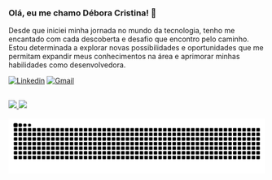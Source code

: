 ### Olá, eu me chamo Débora Cristina! 👋    
Desde que iniciei minha jornada no mundo da tecnologia, tenho me encantado com cada descoberta e desafio que encontro pelo caminho. Estou determinada a explorar novas possibilidades e oportunidades que me permitam expandir meus conhecimentos na área e aprimorar minhas habilidades como desenvolvedora.

[![Linkedin](https://img.shields.io/badge/LinkedIn-0077B5?style=for-the-badge&logo=linkedin&logoColor=white)](https://www.linkedin.com/in/d%C3%A9bora-ferreira-development/)
[![Gmail](https://img.shields.io/badge/Gmail-D14836?style=for-the-badge&logo=gmail&logoColor=white)](mailto:deboracris29a@gmail.com)

##
<div>
  <a href="https://github.com/debCristina">
  <img height="180em" src="https://github-readme-stats.vercel.app/api?username=debcristina&show_icons=true&theme=radical&include_all_commits=true"/>
  <img height="180em" src="https://github-readme-stats.vercel.app/api/top-langs/?username=debCristina&layout=compact&theme=radical"/>
</div>

<br clear="both">

<img src="https://raw.githubusercontent.com/debCristina/debCristina/output/snake.svg" alt="Snake animation" />
